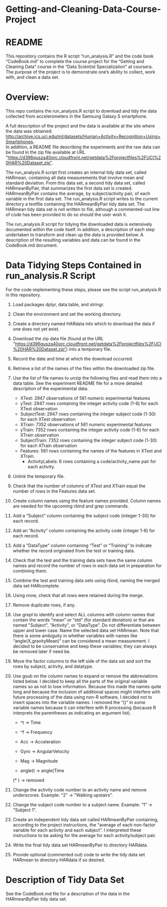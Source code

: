 # Getting-and-Cleaning-Data-Course-Project


README
============================================

This repository contains the R script “run_analysis.R” and the code book “CodeBook.md” to complete the course project for the “Getting and Cleaning Data” course in the “Data Scientist Specialization” at coursera. The purpose of the project is to demonstrate one’s ability to collect, work with, and clean a data set. 

Overview:
========

This repo contains the run_analysis.R script to download and tidy the data collected from accelerometers in the Samsung Galaxy S smartphone. 

A full description of the project and the data is available at the site where the data was obtained:
http://archive.ics.uci.edu/ml/datasets/Human+Activity+Recognition+Using+Smartphones.  
In addition, a README file describing the experiments and the raw data can be found in the zip file available at URL "https://d396qusza40orc.cloudfront.net/getdata%2Fprojectfiles%2FUCI%20HAR%20Dataset.zip”.

The run_analysis.R script first creates an internal tidy data set, called HARmean, containing all data measurements that involve mean and standard deviation. From this data set, a second tidy data set, called HARmeanByPair, that summarizes the first data set is created.  HARmeanByPair contains the average, by subject/activity pair, of each variable in the first data set.  The run_analysis.R script writes to the current directory a textfile containing the HARmeanByPair tidy data set. The HARmean tidy data set is not written to file, although a commented-out line of code has been provided to do so should the user wish it.

The run_analysis.R script for tidying the downloaded data is extensively documented within the code itself. In addition, a description of each step undertaken to transform and clean up the data is provided below. A description of the resulting variables and data can be found in the CodeBook.md document. 

Data Tidying Steps Contained in run_analysis.R Script
=====================================================

For the code implementing these steps, please see the script run_analysis.R in this repository.

1. Load packages dplyr, data.table, and stringr.

2. Clean the environment and set the working directory.

3. Create a directory named HARdata into which to download the data if one does not yet exist.

4. Download the zip data file (found at the URL "https://d396qusza40orc.cloudfront.net/getdata%2Fprojectfiles%2FUCI%20HAR%20Dataset.zip”) into a temporary file.

5. Record the date and time at which the download occurred.

6. Retrieve a list of the names of the files within the downloaded zip file.

7. Use the list of file names to unzip the following files and read them into a data table. See the experiment README file for a more detailed description of the experimental data.
	* XTest: 2947 observations of 561 numeric experimental features
	* yTest: 2947 rows containing the integer activity code (1-6) for each XTest observation
	* SubjectTest: 2947 rows containing the integer subject code (1-30) for each XTest observation
	* XTrain: 7352 observations of 561 numeric experimental features
	* yTrain: 7352 rows containing the integer activity code (1-6) for each XTrain observation
	* SubjectTrain: 7352 rows containing the integer subject code (1-30) for each XTrain observation
	* Features: 561 rows containing the names of the features in XTest and XTrain.	
        * ActivityLabels: 6 rows containing a code/activity_name pair for each activity.

8. Unlink the temporary file.

9. Check that the number of columns of XTest and XTrain equal the number of rows in the Features data set.

10. Create column names using the feature names provided.  Column names are needed for the upcoming rbind and grep commands.

11. Add a “Subject” column containing the subject code (integer 1-30) for each record.

12. Add an “Activity” column containing the activity code (integer 1-6) for each record.

13. Add a "DataType" column containing “Test” or “Training” to indicate whether the record originated from the test or training data.

14. Check that the test and the training data sets have the same column names and record the number of rows in each data set in preparation for combining them.

15. Combine the test and training data sets using rbind, naming the merged data set HARcomplete.

16. Using nrow, check that all rows were retained during the merge.

17. Remove duplicate rows, if any.

18. Use grepl to identify and select ALL columns with column names that contain the words “mean” or “std” (for standard deviation) or that are named "Subject", "Activity", or "DataType". Do not differentiate between upper and lower case.  Name the selected data set HARmean. Note that there is some ambiguity in whether variables with names like “angle(X,gravityMean)” can be considered a mean measurement.  I decided to be conservative and keep these variables; they can always be removed later if need be.

19. Move the factor columns to the left side of the data set and sort the rows by subject, activity, and datatype.

20. Use gsub on the column names to expand or remove the abbreviations listed below. I decided to keep all the parts of the original variable names so as not to lose information. Because this made the names quite long and because the inclusion of additional spaces might interfere with future processing of the data using non-R software, I decided not to insert spaces into the variable names. I removed the “()” in some variable names because it can interfere with R processing (because R interprets the parentheses as indicating an argument list).

       * ^t -> Time
       
       * ^f -> Frequency
       
       * Acc -> Acceleration
       
       * Gyro -> AngularVelocity
       
       * Mag -> Magnitude
       
       * angle(t -> angle(Time
       
       (* ) -> removed

21. Change the activity code number to an activity name and remove underscores. Example: “2” -> "Walking upstairs”.

22. Change the subject code number to a subject name. Example: “1” -> "Subject 1”.

23. Create an independent tidy data set called HARmeanByPair containing, according to the project instructions, the “average of each non-factor variable for each activity and each subject”. I interpreted these instructions to be asking for the average for each activity/subject pair.

24. Write the final tidy data set HARmeanByPair to directory HARdata.

25. Provide optional (commented out) code to write the tidy data set HARmean to directory HARdata if so desired.


Description of Tidy Data Set
============================

See the CodeBook.md file for a description of the data in the HARmeanByPair tidy data set.






